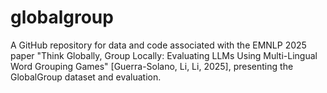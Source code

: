 # globalgroup
A GitHub repository for data and code associated with the EMNLP 2025 paper "Think Globally, Group Locally: Evaluating LLMs Using Multi-Lingual Word Grouping Games" [Guerra-Solano, Li, Li, 2025], presenting the GlobalGroup dataset and evaluation.
